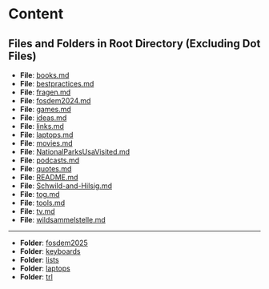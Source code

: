 # Content

## Files and Folders in Root Directory (Excluding Dot Files)

- **File**: [books.md](books.md)
- **File**: [bestpractices.md](bestpractices.md)
- **File**: [fragen.md](fragen.md)
- **File**: [fosdem2024.md](fosdem2024.md)
- **File**: [games.md](games.md)
- **File**: [ideas.md](ideas.md)
- **File**: [links.md](links.md)
- **File**: [laptops.md](laptops.md)
- **File**: [movies.md](movies.md)
- **File**: [NationalParksUsaVisited.md](NationalParksUsaVisited.md)
- **File**: [podcasts.md](podcasts.md)
- **File**: [quotes.md](quotes.md)
- **File**: [README.md](README.md)
- **File**: [Schwild-and-Hilsig.md](Schwild-and-Hilsig.md)
- **File**: [tog.md](tog.md)
- **File**: [tools.md](tools.md)
- **File**: [tv.md](tv.md)
- **File**: [wildsammelstelle.md](wildsammelstelle.md)
---- 

- **Folder**: [fosdem2025](fosdem2025)
- **Folder**: [keyboards](keyboards)
- **Folder**: [lists](lists)
- **Folder**: [laptops](laptops)
- **Folder**: [trl](trl)
